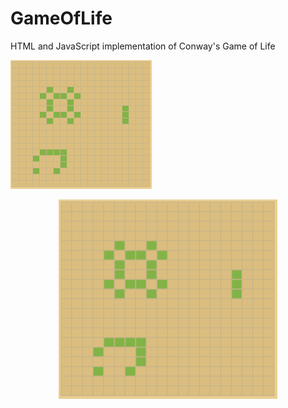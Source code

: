 # GameOfLife
HTML and JavaScript implementation of Conway's Game of Life

![alt tag](https://raw.githubusercontent.com/DavidWeissCode/GameOfLife/master/world.PNG)
<p align="center">
  <img src="world.PNG" width="350"/>
</p>
